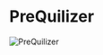 # PreQuilizer
![PreQuilizer](https://starchart.cc/mrbootsboots/https://github.com/MrBootsBoots/PreQuilizer.svg)
